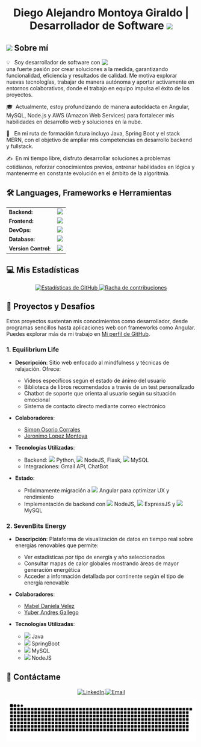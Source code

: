 <h1 align="center">Diego Alejandro Montoya Giraldo | Desarrollador de Software <img src="https://media.giphy.com/media/hvRJCLFzcasrR4ia7z/giphy.gif" width="35"></h1>

## <picture><img src="https://github.com/7oSkaaa/7oSkaaa/blob/main/Images/about_me.gif?raw=true" width="25px"></picture> Sobre mí
<picture> <img align="right" src="https://github.com/7oSkaaa/7oSkaaa/blob/main/Images/Right_Side.gif?raw=true" width="250px"></picture>

💡 &nbsp; Soy desarrollador de software con una fuerte pasión por crear soluciones a la medida, garantizando funcionalidad, eficiencia y resultados de calidad. Me motiva explorar nuevas tecnologías, trabajar de manera autónoma y aportar activamente en entornos colaborativos, donde el trabajo en equipo impulsa el éxito de los proyectos.

🎓 &nbsp;Actualmente, estoy profundizando de manera autodidacta en Angular, MySQL, Node.js y AWS (Amazon Web Services) para fortalecer mis habilidades en desarrollo web y soluciones en la nube.

🌱 &nbsp; En mi ruta de formación futura incluyo Java, Spring Boot y el stack MERN, con el objetivo de ampliar mis competencias en desarrollo backend y fullstack.

✍️ &nbsp;En mi tiempo libre, disfruto desarrollar soluciones a problemas cotidianos, reforzar conocimientos previos, entrenar habilidades en lógica y mantenerme en constante evolución en el ámbito de la algoritmia.

## 🛠️ Languages, Frameworks e Herramientas

<table align="center">
    <tr>
        <td style="font-weight: bold; padding-right: 10px; vertical-align: center; border: none;">Backend:</td>
        <td><img height="40" src="https://skillicons.dev/icons?i=nodejs,express,java"/></td>
    </tr>
    <tr>
        <td style="font-weight: bold; padding-right: 10px; vertical-align: center;">Frontend:</td>
        <td><img height="40" src="https://skillicons.dev/icons?i=bootstrap,html,css,js,ts,angular"/></td>
    </tr>
    <tr>
        <td style="font-weight: bold; padding-right: 10px; vertical-align: center; border: none;">DevOps:</td>
        <td><img height="40" src="https://skillicons.dev/icons?i=aws"/></td>
    </tr>
    <tr>
        <td style="font-weight: bold; padding-right: 10px; vertical-align: center; border: none;">Database:</td>
        <td><img height="40" src="https://skillicons.dev/icons?i=mysql,postgresql,mongodb"/></td>
    </tr>
    <tr>
        <td style="font-weight: bold; padding-right: 10px; vertical-align: center; border: none;">Version Control:</td>
        <td><img height="40" src="https://skillicons.dev/icons?i=git,github"/></td>
    </tr>
</table>

## 💻 Mis Estadísticas

<div align="center">
    <a href="https://github.com/alejomon71">
        <img src="https://github-readme-stats.vercel.app/api?username=alejomon71&show_icons=true&theme=tokyonight&hide_border=true&locale=en" alt="Estadísticas de GitHub"/>
    </a>
    <a href="https://github.com/alejomon71">
        <img src="https://github-readme-streak-stats.herokuapp.com/?user=alejomon71&theme=material-palenight" alt="Racha de contribuciones"/>
    </a>
</div>

## 🧠 Proyectos y Desafíos

Estos proyectos sustentan mis conocimientos como desarrollador, desde programas sencillos hasta aplicaciones web con frameworks como Angular. Puedes explorar más de mi trabajo en [Mi perfil de GitHub](https://github.com/alejomon71).

### 1. Equilibrium Life

- **Descripción**: 
  Sitio web enfocado al mindfulness y técnicas de relajación. Ofrece:
  - Videos específicos según el estado de ánimo del usuario
  - Biblioteca de libros recomendados a través de un test personalizado
  - Chatbot de soporte que orienta al usuario según su situación emocional
  - Sistema de contacto directo mediante correo electrónico

- **Colaboradores**: 
  - [Simon Osorio Corrales](https://github.com/Comanck)
  - [Jeronimo Lopez Montoya](https://github.com/jerolm23)

- **Tecnologías Utilizadas**:
  - Backend: <img height="15" src="https://skillicons.dev/icons?i=python"/> Python, <img height="15" src="https://skillicons.dev/icons?i=nodejs"/> NodeJS, Flask, <img height="15" src="https://skillicons.dev/icons?i=mysql"/> MySQL
  - Integraciones: Gmail API, ChatBot

- **Estado**:
  - Próximamente migración a <img height="15" src="https://skillicons.dev/icons?i=angular"/> Angular para optimizar UX y rendimiento
  - Implementación de backend con <img height="15" src="https://skillicons.dev/icons?i=nodejs"/> NodeJS, <img height="15" src="https://skillicons.dev/icons?i=express"/> ExpressJS y <img height="15" src="https://skillicons.dev/icons?i=mysql"/> MySQL

### 2. SevenBits Energy

- **Descripción**:
  Plataforma de visualización de datos en tiempo real sobre energías renovables que permite:
  - Ver estadísticas por tipo de energía y año seleccionados
  - Consultar mapas de calor globales mostrando áreas de mayor generación energética
  - Acceder a información detallada por continente según el tipo de energía renovable

- **Colaboradores**:
  - [Mabel Daniela Velez](https://github.com/mabeldvelez)
  - [Yuber Andres Gallego](https://github.com/Andres61)

- **Tecnologías Utilizadas**: 
  - <img height="15" src="https://skillicons.dev/icons?i=java"/> Java
  - <img height="15" src="https://skillicons.dev/icons?i=spring"/> SpringBoot
  - <img height="15" src="https://skillicons.dev/icons?i=mysql"/> MySQL
  - <img height="15" src="https://skillicons.dev/icons?i=nodejs"/> NodeJS

## 🤝 Contáctame

<p align="center">
    <a href="https://www.linkedin.com/in/diego-alejndro-montoya-giraldo-44b590287/" target="_blank">
        <img align="center" src="https://cdn.jsdelivr.net/npm/simple-icons@3.0.1/icons/linkedin.svg" alt="LinkedIn" height="30" width="40" />
    </a>
    <a href="https://mail.google.com/mail/?view=cm&fs=1&to=diego.2005.montoyagiraldo@gmail.com" target="_blank">
    <img align="center" src="https://simpleicons.org/icons/gmail.svg" alt="Email" height="30" width="40" />
</a>

</p>

<p align="center">
    <img src="https://github.com/7oSkaaa/7oSkaaa/blob/output/github-contribution-grid-snake.svg?" alt="Snake Game"/>
</p>
